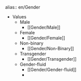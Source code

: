 alias:: en/Gender

- Values
	- Male
		- [[Gender/Male]]
	- Female
		- [[Gender/Female]]
	- Non-binary
		- [[Gender/Non-Binary]]
	- Transgender
		- [[Gender/Transgender]]
	- Gender-fluid
		- [[Gender/Gender-fluid]]
		-